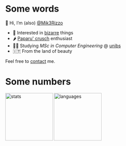 <!---
Mik3Rizzo/Mik3Rizzo is a ✨ special ✨ repository because its `README.md` (this file) appears on your GitHub profile.
You can click the Preview link to take a look at your changes.
--->
# Some words

👋 Hi, I’m (also) [@Mik3Rizzo](https://github.com/Mik3Rizzo)

- 👀 Interested in [bizarre](https://www.qrz.com/db/IU2KUR) things
- 🌶  [Paparu' crusch](https://en.wikipedia.org/wiki/Peperone_crusco) enthusiast
- 👨‍💻 Studying *MSc in Computer Engineering* @ [unibs](https://www.instagram.com/unibs.official/)
- 🇮🇹 From the land of beauty

Feel free to [contact](mailto:mik3.rizzo@gmail.com) me.


# Some numbers

<div dir="auto">
  <a href="#">
    <img align="left" alt="stats" height=150 src="https://github-readme-stats-jekx8ip2t-mik3rizzo.vercel.app/api?username=Mik3Rizzo&custom_title=Stats&hide=prs&hide_rank=true&count_private=true&include_all_commits=false&show_icons=true&theme=dark&bg_color=0d1117&border_color=30363d" />
  </a>
  <a href="#">
    <img alt="languages" height=150 src="https://github-readme-stats-jekx8ip2t-mik3rizzo.vercel.app/api/top-langs/?username=Mik3Rizzo&langs_count=4&hide=typst&layout=compact&theme=dark&bg_color=0d1117&border_color=30363d" />
  </a>
</div>
